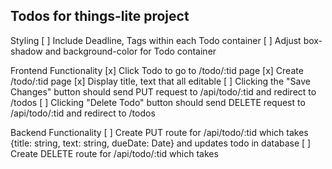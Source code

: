 ## Todos for things-lite project

Styling
[ ] Include Deadline, Tags within each Todo container
[ ] Adjust box-shadow and background-color for Todo container

Frontend Functionality
[x] Click Todo to go to /todo/:tid page
[x] Create /todo/:tid page
[x] Display title, text that all editable
[ ] Clicking the "Save Changes" button should send PUT request to /api/todo/:tid and redirect to /todos
[ ] Clicking "Delete Todo" button should send DELETE request to /api/todo/:tid and redirect to /todos

Backend Functionality
[ ] Create PUT route for /api/todo/:tid which takes
{title: string, text: string, dueDate: Date} and updates todo in database
[ ] Create DELETE route for /api/todo/:tid which takes
